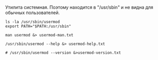 
Утилита системная. Поэтому находится в "/usr/sbin" и не видна для обычных пользователей. 
```shell
ls -la /usr/sbin/usermod
export PATH="$PATH:/usr/sbin"
```

```shell
man usermod &> usermod-man.txt
```

```shell
/usr/sbin/usermod --help &> usermod-help.txt
```

```shell
# /usr/sbin/usermod --version &>usermod-version.txt
```
